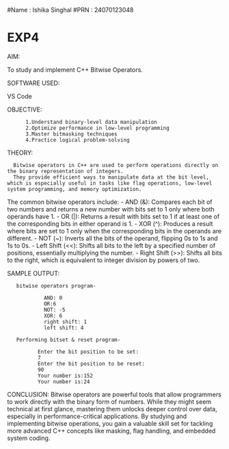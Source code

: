 #Name : Ishika Singhal
#PRN : 24070123048

# EXP4
AIM:

To study and implement C++ Bitwise Operators.


SOFTWARE USED:

VS Code


OBJECTIVE:

          1.Understand binary-level data manipulation
          2.Optimize performance in low-level programming
          3.Master bitmasking techniques
          4.Practice logical problem-solving


THEORY:
      
      Bitwise operators in C++ are used to perform operations directly on the binary representation of integers. 
      They provide efficient ways to manipulate data at the bit level, which is especially useful in tasks like flag operations, low-level system programming, and memory optimization.

The common bitwise operators include:
            - AND (&): Compares each bit of two numbers and returns a new number with bits set to 1 only where both operands have 1.
            - OR (|): Returns a result with bits set to 1 if at least one of the corresponding bits in either operand is 1.
            - XOR (^): Produces a result where bits are set to 1 only when the corresponding bits in the operands are different.
            - NOT (~): Inverts all the bits of the operand, flipping 0s to 1s and 1s to 0s.
            - Left Shift (<<): Shifts all bits to the left by a specified number of positions, essentially multiplying the number.
            - Right Shift (>>): Shifts all bits to the right, which is equivalent to integer division by powers of two.


SAMPLE OUTPUT:

       bitwise operators program-

                AND: 0
                OR:6
                NOT: -5
                XOR: 6
                right shift: 1
                left shift: 4

       Performing bitset & reset program-

              Enter the bit position to be set:
              7
              Enter the bit position to be reset:
              90
              Your number is:152
              Your number is:24

CONCLUSION:
Bitwise operators are powerful tools that allow programmers to work directly with the binary form of numbers. While they might seem technical at first glance, mastering them unlocks deeper control over data, especially in performance-critical applications. By studying and implementing bitwise operations, you gain a valuable skill set for tackling more advanced C++ concepts like masking, flag handling, and embedded system coding.



